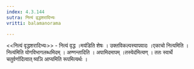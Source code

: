 ```yaml
---
index: 4.3.144
sutra: नित्यं वृद्धशरादिभ्यः
vritti: balamanorama

---
```

<<नित्यं वृद्धशरादिभ्यः>> - नित्यं वृद्ध ।मय॑डिति शेषः । उक्तविकल्पस्यापवादः ।एकाचो नित्यमिति ।नित्य॑मिति योगविभागलब्धमिदम् । अण्णन्तादिति । अपामिदमापम् ।तस्येद॑मित्यण् । ततः स्वार्थे चतुर्वर्णादित्वात् ष्यञि आप्यमिति रूपमित्यर्थः ।
